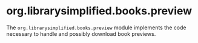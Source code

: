 org.librarysimplified.books.preview
===

The `org.librarysimplified.books.preview` module implements the code necessary to handle and
possibly download book previews.
